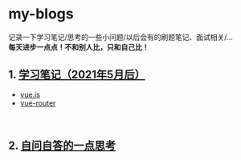 # my-blogs

记录一下学习笔记/思考的一些小问题/以后会有的刷题笔记、面试相关/...
<br/>
**每天进步一点点！不和别人比，只和自己比！**
<br/>

## 1. [学习笔记（2021年5月后）](https://github.com/Bubble-419/my-blogs/tree/main/learning-notes)
- [vue.js](https://github.com/Bubble-419/my-blogs/tree/main/learning-notes/vue.js)
- [vue-router](https://github.com/Bubble-419/my-blogs/tree/main/learning-notes/vue-router)

<br/>

## 2. [自问自答的一点思考](https://github.com/Bubble-419/my-blogs/tree/main/thoughts)

